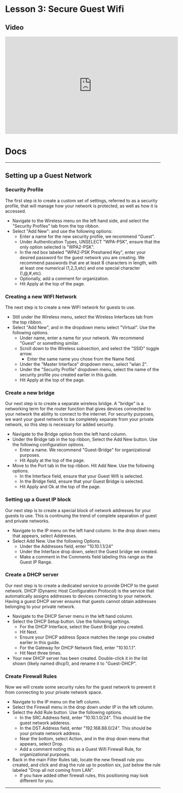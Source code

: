 # Lesson 3: Secure Guest Wifi
## Video
<p align="center">
<iframe width="560" height="315" src="https://www.youtube.com/embed/tQ1rX45prKc" title="YouTube video player" frameborder="0" allow="accelerometer; autoplay; clipboard-write; encrypted-media; gyroscope; picture-in-picture" allowfullscreen></iframe>
</p>

# Docs

***
## Setting up a Guest Network
### Security Profile
The first step is to create a custom set of settings, referred to as a security profile, that will manage how your network is protected, as well as how it is accessed. 
* Navigate to the Wireless menu on the left hand side, and select the "Security Profiles" tab from the top ribbon.
* Select "Add New": and use the following options:
  * Enter a name for the new security profile, we recommend "Guest".
  * Under Authentication Types, UNSELECT "WPA-PSK", ensure that the only option selected is "WPA2-PSK".
  * In the red box labeled "WPA2-PSK Preshared Key", enter your desired password for the guest network you are creating. We recommend passwords that are at least 8 characters in length, with at least one numerical (1,2,3,etc) and one special character (!,@,#,etc). 
  * Optionally, add a comment for organization.
  * Hit Apply at the top of the page.

### Creating a new WIFI Network
The next step is to create a new WIFI network for guests to use. 
* Still under the Wireless menu, select the Wireless Interfaces tab from the top ribbon. 
* Select "Add New", and in the dropdown menu select "Virtual". Use the following options. 
  * Under name, enter a name for your network. We recommend "Guest" or something similar.
  * Scroll down to the Wireless subsection, and select the "SSID" toggle arrow. 
    * Enter the same name you chose from the Name field. 
  * Under the "Master Interface" dropdown menu, select "wlan 2". 
  * Under the "Security Profile" dropdown menu, select the name of the security profile you created earlier in this guide. 
  * Hit Apply at the top of the page. 

### Create a new bridge
Our next step is to create a separate wireless bridge. A "bridge" is a networking term for the router function that gives devices connected to your network the ability to connect to the internet. For security purposes, we want your guest network to be completely separate from your private network, so this step is necessary for added security.
* Navigate to the Bridge option from the left hand column. 
* Under the Bridge tab in the top ribbon, Select the Add New button. Use the following configuration options. 
  * Enter a name. We recommend "Guest-Bridge" for organizational purposes. 
  * Hit Apply at the top of the page. 
* Move to the Port tab in the top ribbon. Hit Add New. Use the following options. 
  * In the Interface field, ensure that your Guest Wifi is selected. 
  * In the Bridge field, ensure that your Guest Bridge is selected. 
  * Hit Apply and Ok at the top of the page. 

### Setting up a Guest IP block
Our next step is to create a special block of network addresses for your guests to use. This is continuing the trend of complete separation of guest and private networks. 
* Navigate to the IP menu on the left hand column. In the drop down menu that appears, select Addresses. 
* Select Add New. Use the following Options. 
  * Under the Addresses field, enter "10.10.1.1/24"
  * Under the Interface drop down, select the Guest bridge we created. 
  * Make a comment in the Comments field labeling this range as the Guest IP Range. 

### Create a DHCP server
Our next step is to create a dedicated service to provide DHCP to the guest network. DHCP (Dynamic Host Configuration Protocol) is the service that automatically assigns addresses to devices connecting to your network. Having a guest DHCP server ensures that guests cannot obtain addresses belonging to your private network. 
* Navigate to the DHCP Server menu in the left hand column. 
* Select the DHCP Setup button. Use the following settings. 
  * For the DHCP Interface, select the Guest Bridge you created. 
  * Hit Next. 
  * Ensure your DHCP address Space matches the range you created earlier in this guide. 
  * For the Gateway for DHCP Network filed, enter "10.10.1.1".
  * Hit Next three times. 
* Your new DHCP server has been created. Double-click it in the list shown (likely named dhcp1), and rename it to "Guest-DHCP".

### Create Firewall Rules
Now we will create some security rules for the guest network to prevent it from connecting to your private network space. 
* Navigate to the IP menu on the left column.
* Select the Firewall menu in the drop down under IP in the left column.
* Select the Add Rule button. Use the following options. 
  * In the SRC.Address field, enter "10.10.1.0/24". This should be the guest network adderess. 
  * In the DST.Address field, enter "192.168.88.0/24". This should be your private network address. 
  * Near the bottom, select Action, and in the drop down menu that appears, select Drop. 
  * Add a comment noting this as a Guest Wifi Firewall Rule, for organizational purposes. 
* Back in the main Filter Rules tab, locate the new firewall rule you created, and click and drag the rule up to position six, just below the rule labeled "Drop all not coming from LAN".
  * If you have added other firewall rules, this positioning may look different for you. 

***
